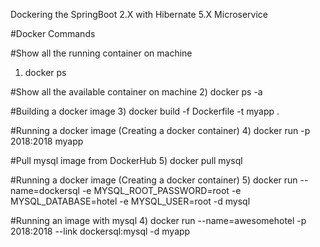 Dockering the SpringBoot 2.X with Hibernate 5.X Microservice

#Docker Commands

#Show all the running container on machine
1) docker ps 

#Show all the available container on machine 
2) docker ps -a                  

#Building a docker image 
3) docker build -f Dockerfile -t myapp .

#Running a docker image (Creating a docker container)
4) docker run -p 2018:2018 myapp

#Pull mysql image from DockerHub
5) docker pull mysql

#Running a docker image (Creating a docker container)
5) docker run --name=dockersql -e MYSQL_ROOT_PASSWORD=root -e MYSQL_DATABASE=hotel -e MYSQL_USER=root -d mysql

#Running an image with mysql 
4) docker run --name=awesomehotel -p 2018:2018 --link dockersql:mysql -d myapp
